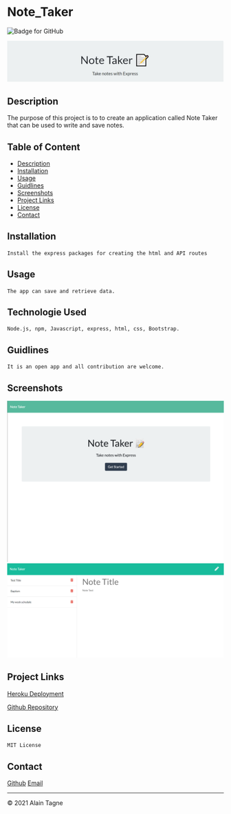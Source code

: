 # Note_Taker

![Badge for GitHub](https://img.shields.io/github/languages/top/AlCharl88/undefined?style=flat&logo=appveyor) 

![header](./public/assets/images/header.jpg)

## Description

  The purpose of this project is to to create an application called Note Taker that can be used to write and save notes.

  ## Table of Content 

  * [Description](#descripton) 
  * [Installation](#installation) 
  * [Usage](#usage) 
  * [Guidlines](#guidlines) 
  * [Screenshots](#guidlines) 
  * [Project Links](#guidlines) 
  * [License](#license) 
  * [Contact](#contact) 
    
## Installation
    
    Install the express packages for creating the html and API routes
    
## Usage
    
    The app can save and retrieve data.

## Technologie Used

    Node.js, npm, Javascript, express, html, css, Bootstrap.
    
## Guidlines
    
    It is an open app and all contribution are welcome.

## Screenshots

![homepage](./public/assets/images/MainPage.png)
![homepage](./public/assets/images/SavedNotes.png)

## Project Links

[Heroku Deployment](https://young-river-44406.herokuapp.com/)

[Github Repository](https://github.com/AlCharl88/Note_Taker)
    
## License
    
    MIT License
    
##  Contact
 
[Github](https://github.com/AlCharl88) 
[Email](mailto:alctagne@gmail.com) 

    

----

&copy; 2021 Alain Tagne

    
